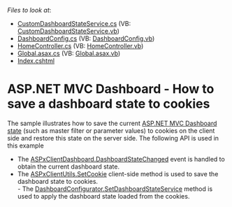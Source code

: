 <!-- default file list -->
*Files to look at*:

* [CustomDashboardStateService.cs](./CS/MvcDashboard_DashboardStateCookies/App_Start/CustomDashboardStateService.cs) (VB: [CustomDashboardStateService.vb](./VB/MvcDashboard_DashboardStateCookies/App_Start/CustomDashboardStateService.vb))
* [DashboardConfig.cs](./CS/MvcDashboard_DashboardStateCookies/App_Start/DashboardConfig.cs) (VB: [DashboardConfig.vb](./VB/MvcDashboard_DashboardStateCookies/App_Start/DashboardConfig.vb))
* [HomeController.cs](./CS/MvcDashboard_DashboardStateCookies/Controllers/HomeController.cs) (VB: [HomeController.vb](./VB/MvcDashboard_DashboardStateCookies/Controllers/HomeController.vb))
* [Global.asax.cs](./CS/MvcDashboard_DashboardStateCookies/Global.asax.cs) (VB: [Global.asax.vb](./VB/MvcDashboard_DashboardStateCookies/Global.asax.vb))
* [Index.cshtml](./CS/MvcDashboard_DashboardStateCookies/Views/Home/Index.cshtml)
<!-- default file list end -->
# ASP.NET MVC Dashboard - How to save a dashboard state to cookies


<p>The sample illustrates how to save the current <a href="https://documentation.devexpress.com/Dashboard/119765/Building-the-Designer-and-Viewer-Applications/Web-Dashboard/ASP-NET-MVC-Dashboard-Extension/Manage-Dashboard-State">ASP.NET MVC Dashboard state</a> (such as master filter or parameter values) to cookies on the client side and restore this state on the server side. The following API is used in this example

* The <a href="https://documentation.devexpress.com/#Dashboard/DevExpressDashboardWebScriptsASPxClientDashboard_DashboardStateChangedtopic">ASPxClientDashboard.DashboardStateChanged</a> event is handled to obtain the current dashboard state.
* The <a href="https://documentation.devexpress.com/#AspNet/DevExpressWebScriptsASPxClientUtils_SetCookietopic">ASPxClientUtils.SetCookie</a> client-side method is used to save the dashboard state to cookies.<br>- The <a href="https://documentation.devexpress.com/Dashboard/DevExpress.DashboardWeb.DashboardConfigurator.SetDashboardStateService.method">DashboardConfigurator.SetDashboardStateService</a> method is used to apply the dashboard state loaded from the cookies.</p>

<br/>


